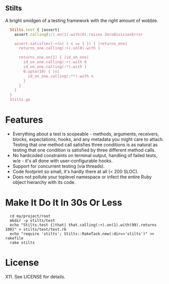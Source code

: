 Stilts
------
A bright smidgen of a testing framework with the right amount of wobble.
```ruby
  Stilts.test { |assert|
    assert.calling(:/).on(1).with(0).raises ZeroDivisionError

    assert.satisfies(->(n) { n == 1 }) { |returns_one|
      returns_one.calling(:+).on(0).with 1

      returns_one.on(1) { |id_on_one|
        id_on_one.calling(:+).with 0
        id_on_one.calling(:*).with 1
        0.upto(10) { |n|
          id_on_one.calling(:**).with n
        }
      }
    }
  }
  Stilts.go
```

Features
========
* Everything about a test is scopeable - methods, arguments, receivers, blocks, expectations, hooks, and any metadata you might care to attach. Testing that one method call satisfies three conditions is as natural as testing that one condition is satisfied by three different method calls.
* No hardcoded constraints on terminal output, handling of failed tests, w/e - it's all done with user-configurable hooks.
* Support for concurrent testing (via threads).
* Code footprint so small, it's hardly there at all (< 200 SLOC).
* Does not pollute your toplevel namespace or infect the entire Ruby object hierarchy with its code.

Make It Do It In 30s Or Less
============================
```shell
  cd my/project/root
  mkdir -p stilts/test
  echo "Stilts.test {|that| that.calling(:+).on(1).with(99).returns 100}" > stilts/test/test.rb
  echo "require 'stilts'; Stilts::RakeTask.new(:dir=>'stilts')" >> rakefile
  rake stilts
```

License
=======
X11. See LICENSE for details.

